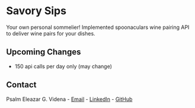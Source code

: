 # Savory Sips
Your own personal sommelier! Implemented spoonaculars wine pairing API to deliver wine pairs for your dishes.

## Upcoming Changes
- 150 api calls per day only (may change)

## Contact
Psalm Eleazar G. Videna - [Email](mailto:videna.psalmeleazar@gmail.com) - [LinkedIn](https://www.linkedin.com/in/pevidena/) - [GitHub](https://github.com/P541M)
